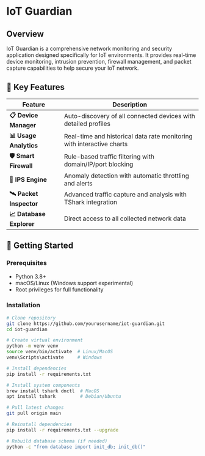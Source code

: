 # IoT Guardian

## Overview

IoT Guardian is a comprehensive network monitoring and security application designed specifically for IoT environments. It provides real-time device monitoring, intrusion prevention, firewall management, and packet capture capabilities to help secure your IoT network.

## 🌟 Key Features  

| Feature | Description |  
|---------|-------------|  
| **📋 Device Manager** | Auto-discovery of all connected devices with detailed profiles |  
| **📊 Usage Analytics** | Real-time and historical data rate monitoring with interactive charts |  
| **🛡️ Smart Firewall** | Rule-based traffic filtering with domain/IP/port blocking |  
| **🚨 IPS Engine** | Anomaly detection with automatic throttling and alerts |  
| **🛰 Packet Inspector** | Advanced traffic capture and analysis with TShark integration |  
| **📈 Database Explorer** | Direct access to all collected network data |  

## 🚀 Getting Started  

### Prerequisites  
- Python 3.8+  
- macOS/Linux (Windows support experimental)  
- Root privileges for full functionality  

### Installation  
```bash  
# Clone repository  
git clone https://github.com/yourusername/iot-guardian.git  
cd iot-guardian  

# Create virtual environment  
python -m venv venv  
source venv/bin/activate  # Linux/MacOS  
venv\Scripts\activate     # Windows  

# Install dependencies  
pip install -r requirements.txt  

# Install system components  
brew install tshark dnctl  # MacOS  
apt install tshark         # Debian/Ubuntu

# Pull latest changes
git pull origin main

# Reinstall dependencies
pip install -r requirements.txt --upgrade

# Rebuild database schema (if needed)
python -c "from database import init_db; init_db()"
